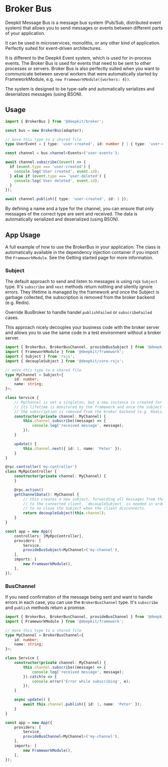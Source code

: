 # Broker Bus

Deepkit Message Bus is a message bus system (Pub/Sub, distributed event system) that allows you to send messages or events between different parts of your application.

It can be used in microservices, monoliths, or any other kind of application. Perfectly suited for event-driven architectures.  

It is different to the Deepkit Event system, which is used for in-process events. The Broker Bus is used for events that need to be sent to other processes or servers. Broker Bus is also perfectly suited when you want to communicate between several workers that were automatically started by FrameworkModule, e.g. `new FrameworkModule({workers: 4})`.

The system is designed to be type-safe and automatically serializes and deserializes messages (using BSON).

## Usage

```typescript
import { BrokerBus } from '@deepkit/broker';

const bus = new BrokerBus(adapter);

// move this type to a shared file
type UserEvent = { type: 'user-created', id: number } | { type: 'user-deleted', id: number };

const channel = bus.channel<Events>('user-events');

await channel.subscribe((event) => {
  if (event.type === 'user-created') {
    console.log('User created', event.id);
  } else if (event.type === 'user-deleted') {
    console.log('User deleted', event.id);
  }
});

await channel.publish({ type: 'user-created', id: 1 });
```

By defining a name and a type for the channel, you can ensure that only messages of the correct type are sent and received.
The data is automatically serialized and deserialized (using BSON).

## App Usage

A full example of how to use the BrokerBus in your application.
The class is automatically available in the dependency injection container if you import the `FrameworkModule`.
See the Getting started page for more information.

### Subject

The default approach to send and listen to messages is using rxjs `Subject` type. It's `subscribe` and `next` methods return nothing and silently ignore errors.
They lifetime is managed by the framework and once the Subject is garbage collected, the subscription is removed from the broker backend (e.g. Redis).

Override BusBroker to handle handel `publishFailed` or `subscribeFailed` cases.

This approach nicely decouples your business code with the broker server and allows you to use the same code in a test environment without a broker server.

```typescript
import { BrokerBus, BrokerBusChannel, provideBusSubject } from '@deepkit/broker';
import { FrameworkModule } from '@deepkit/framework';
import { Subject } from 'rxjs';
import { decoupleSubject } from '@deepkit/core-rxjs';

// move this type to a shared file
type MyChannel = Subject<{
    id: number;
    name: string;
}>;

class Service {
    // MyChannel is not a singleton, but a new instance is created for each request.
    // Its lifetime is monitored by the framework and once the subject is garbage collected, 
    // the subscription is removed from the broker backend (e.g. Redis).
    constructor(private channel: MyChannel) {
        this.channel.subscribe((message) => {
            console.log('received message', message);
        });
    }

    update() {
        this.channel.next({ id: 1, name: 'Peter' });
    }
}

@rpc.controller('my-controller')
class MyRpcController {
    constructor(private channel: MyChannel) {
    }

    @rpc.action()
    getChannelData(): MyChannel {
        // this creates a new subject, forwarding all messages from the broker
        // to the connected client. `decoupleSubject` is needed in order
        // to no close the Subject when the client disconnects.
        return decoupleSubject(this.channel);
    }
}

const app = new App({
    controllers: [MyRpcController],
    providers: [
        Service,
        provideBusSubject<MyChannel>('my-channel'),
    ],
    imports: [
        new FrameworkModule(),
    ],
});
```

### BusChannel 

If you need confirmation of the message being sent and want to handle errors in each case, you can use the `BrokerBusChannel` type. It's `subscribe` and `publish` methods return a promise.

```typescript
import { BrokerBus, BrokerBusChannel, provideBusChannel } from '@deepkit/broker';
import { FrameworkModule } from '@deepkit/framework';

// move this type to a shared file
type MyChannel = BrokerBusChannel<{
    id: number;
    name: string;
}>;

class Service {
    constructor(private channel: MyChannel) {
        this.channel.subscribe((message) => {
            console.log('received message', message);
        }).catch(e => {
            console.error('Error while subscribing', e);
        });
    }

    async update() {
        await this.channel.publish({ id: 1, name: 'Peter' });
    }
}

const app = new App({
    providers: [
        Service,
        provideBusChannel<MyChannel>('my-channel'),
    ],
    imports: [
        new FrameworkModule(),
    ],
});
```
